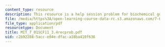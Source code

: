 ```yaml
---
content_type: resource
description: This resource is a help session problem for biochemical genetics.
file: /media/https%3A/open-learning-course-data-rc.s3.amazonaws.com/7-01sc-fundamentals-of-biology-fall-2011/c2b922885acce04edfaca18ba410f636_MIT_7_01SCF11_3.4recprob.pdf
file_type: application/pdf
resourcetype: Document
title: MIT_7_01SCF11_3.4recprob.pdf
uid: c2b92288-5acc-e04e-dfac-a18ba410f636
---
```

